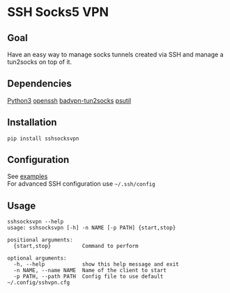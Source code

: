 # SSH Socks5 VPN

## Goal

Have an easy way to manage socks tunnels created via SSH and manage a tun2socks on top of it.

## Dependencies

[Python3](http://www.python.org/)
[openssh](https://www.openssh.com/portable.html)
[badvpn-tun2socks](https://github.com/ambrop72/badvpn)
[psutil](http://knackered.org/angus/psutils/)

## Installation

`pip install sshsocksvpn`


## Configuration

See [examples](https://github.com/grimpy/sshsocksvpn/blob/master/examples/config.cfg)  
For advanced SSH configuration use `~/.ssh/config`


## Usage

```
sshsocksvpn --help
usage: sshsocksvpn [-h] -n NAME [-p PATH] {start,stop}

positional arguments:
  {start,stop}          Command to perform

optional arguments:
  -h, --help            show this help message and exit
  -n NAME, --name NAME  Name of the client to start
  -p PATH, --path PATH  Config file to use default ~/.config/sshvpn.cfg
```
